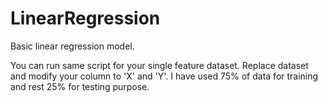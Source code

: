 # LinearRegression
Basic linear regression model.

You can run same script for your single feature dataset.
Replace dataset and modify your column to 'X' and 'Y'.
I have used 75% of data for training and rest 25% for testing purpose.
